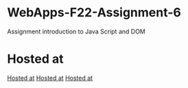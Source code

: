 # WebApps-F22-Assignment-6
Assignment introduction to Java Script and DOM
# Hosted at
[Hosted at]( )
[Hosted at]( )
[Hosted at]( )